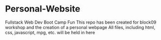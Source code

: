 # Personal-Website

Fullstack Web Dev Boot Camp Fun
This repo has been created for block09 workshop and the creation of a personal webpage
All files, including html, css, javascript, mpg, etc. will be held in here
